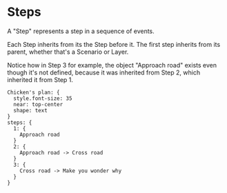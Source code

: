 # Steps

A "Step" represents a step in a sequence of events.

Each Step inherits from its the Step before it. The first step inherits from its parent,
whether that's a Scenario or Layer.

Notice how in Step 3 for example, the object "Approach road" exists even though it's not
defined, because it was inherited from Step 2, which inherited it from Step 1.

<div className="embedSVG" dangerouslySetInnerHTML={{__html: require('@site/static/img/generated/chicken.svg2')}}></div>

```d2
Chicken's plan: {
  style.font-size: 35
  near: top-center
  shape: text
}
steps: {
  1: {
    Approach road
  }
  2: {
    Approach road -> Cross road
  }
  3: {
    Cross road -> Make you wonder why
  }
}
```
